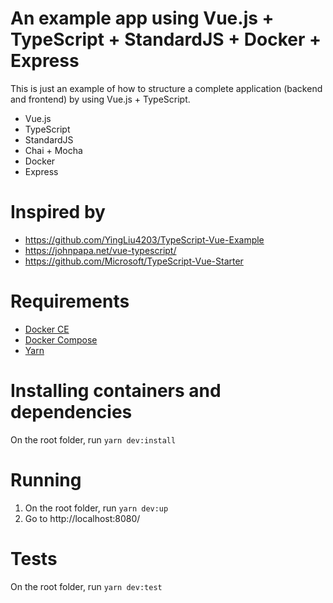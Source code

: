 # An example app using Vue.js + TypeScript + StandardJS + Docker + Express
This is just an example of how to structure a complete application (backend and frontend) by using Vue.js + TypeScript. 

- Vue.js
- TypeScript
- StandardJS
- Chai + Mocha
- Docker
- Express

# Inspired by
- https://github.com/YingLiu4203/TypeScript-Vue-Example
- https://johnpapa.net/vue-typescript/
- https://github.com/Microsoft/TypeScript-Vue-Starter

# Requirements
- [Docker CE](https://docs.docker.com/engine/installation)
- [Docker Compose](https://docs.docker.com/compose/install)
- [Yarn](https://yarnpkg.com/lang/en/docs/install)

# Installing containers and dependencies
On the root folder, run `yarn dev:install`

# Running
1. On the root folder, run `yarn dev:up`
2. Go to http://localhost:8080/

# Tests
On the root folder, run `yarn dev:test`


